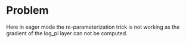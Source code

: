 # Problem

Here in eager mode the re-parameterization trick is not working as the gradient of the
log_pi layer can not be computed.
